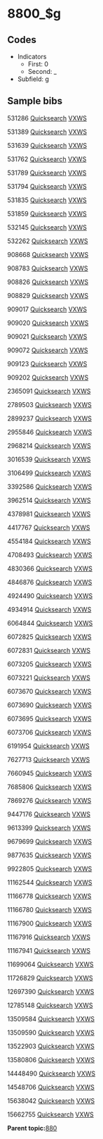 # 8800\_$g

## Codes

-   Indicators
    -   First: 0
    -   Second: \_
-   Subfield: g

## Sample bibs

531286 [Quicksearch](https://search.library.yale.edu/catalog/531286) [VXWS](http://prodorbis.library.yale.edu:7014/vxws/GetHoldingsService?bibId=531286)

531389 [Quicksearch](https://search.library.yale.edu/catalog/531389) [VXWS](http://prodorbis.library.yale.edu:7014/vxws/GetHoldingsService?bibId=531389)

531639 [Quicksearch](https://search.library.yale.edu/catalog/531639) [VXWS](http://prodorbis.library.yale.edu:7014/vxws/GetHoldingsService?bibId=531639)

531762 [Quicksearch](https://search.library.yale.edu/catalog/531762) [VXWS](http://prodorbis.library.yale.edu:7014/vxws/GetHoldingsService?bibId=531762)

531789 [Quicksearch](https://search.library.yale.edu/catalog/531789) [VXWS](http://prodorbis.library.yale.edu:7014/vxws/GetHoldingsService?bibId=531789)

531794 [Quicksearch](https://search.library.yale.edu/catalog/531794) [VXWS](http://prodorbis.library.yale.edu:7014/vxws/GetHoldingsService?bibId=531794)

531835 [Quicksearch](https://search.library.yale.edu/catalog/531835) [VXWS](http://prodorbis.library.yale.edu:7014/vxws/GetHoldingsService?bibId=531835)

531859 [Quicksearch](https://search.library.yale.edu/catalog/531859) [VXWS](http://prodorbis.library.yale.edu:7014/vxws/GetHoldingsService?bibId=531859)

532145 [Quicksearch](https://search.library.yale.edu/catalog/532145) [VXWS](http://prodorbis.library.yale.edu:7014/vxws/GetHoldingsService?bibId=532145)

532262 [Quicksearch](https://search.library.yale.edu/catalog/532262) [VXWS](http://prodorbis.library.yale.edu:7014/vxws/GetHoldingsService?bibId=532262)

908668 [Quicksearch](https://search.library.yale.edu/catalog/908668) [VXWS](http://prodorbis.library.yale.edu:7014/vxws/GetHoldingsService?bibId=908668)

908783 [Quicksearch](https://search.library.yale.edu/catalog/908783) [VXWS](http://prodorbis.library.yale.edu:7014/vxws/GetHoldingsService?bibId=908783)

908826 [Quicksearch](https://search.library.yale.edu/catalog/908826) [VXWS](http://prodorbis.library.yale.edu:7014/vxws/GetHoldingsService?bibId=908826)

908829 [Quicksearch](https://search.library.yale.edu/catalog/908829) [VXWS](http://prodorbis.library.yale.edu:7014/vxws/GetHoldingsService?bibId=908829)

909017 [Quicksearch](https://search.library.yale.edu/catalog/909017) [VXWS](http://prodorbis.library.yale.edu:7014/vxws/GetHoldingsService?bibId=909017)

909020 [Quicksearch](https://search.library.yale.edu/catalog/909020) [VXWS](http://prodorbis.library.yale.edu:7014/vxws/GetHoldingsService?bibId=909020)

909021 [Quicksearch](https://search.library.yale.edu/catalog/909021) [VXWS](http://prodorbis.library.yale.edu:7014/vxws/GetHoldingsService?bibId=909021)

909072 [Quicksearch](https://search.library.yale.edu/catalog/909072) [VXWS](http://prodorbis.library.yale.edu:7014/vxws/GetHoldingsService?bibId=909072)

909123 [Quicksearch](https://search.library.yale.edu/catalog/909123) [VXWS](http://prodorbis.library.yale.edu:7014/vxws/GetHoldingsService?bibId=909123)

909202 [Quicksearch](https://search.library.yale.edu/catalog/909202) [VXWS](http://prodorbis.library.yale.edu:7014/vxws/GetHoldingsService?bibId=909202)

2365091 [Quicksearch](https://search.library.yale.edu/catalog/2365091) [VXWS](http://prodorbis.library.yale.edu:7014/vxws/GetHoldingsService?bibId=2365091)

2789503 [Quicksearch](https://search.library.yale.edu/catalog/2789503) [VXWS](http://prodorbis.library.yale.edu:7014/vxws/GetHoldingsService?bibId=2789503)

2899237 [Quicksearch](https://search.library.yale.edu/catalog/2899237) [VXWS](http://prodorbis.library.yale.edu:7014/vxws/GetHoldingsService?bibId=2899237)

2955846 [Quicksearch](https://search.library.yale.edu/catalog/2955846) [VXWS](http://prodorbis.library.yale.edu:7014/vxws/GetHoldingsService?bibId=2955846)

2968214 [Quicksearch](https://search.library.yale.edu/catalog/2968214) [VXWS](http://prodorbis.library.yale.edu:7014/vxws/GetHoldingsService?bibId=2968214)

3016539 [Quicksearch](https://search.library.yale.edu/catalog/3016539) [VXWS](http://prodorbis.library.yale.edu:7014/vxws/GetHoldingsService?bibId=3016539)

3106499 [Quicksearch](https://search.library.yale.edu/catalog/3106499) [VXWS](http://prodorbis.library.yale.edu:7014/vxws/GetHoldingsService?bibId=3106499)

3392586 [Quicksearch](https://search.library.yale.edu/catalog/3392586) [VXWS](http://prodorbis.library.yale.edu:7014/vxws/GetHoldingsService?bibId=3392586)

3962514 [Quicksearch](https://search.library.yale.edu/catalog/3962514) [VXWS](http://prodorbis.library.yale.edu:7014/vxws/GetHoldingsService?bibId=3962514)

4378981 [Quicksearch](https://search.library.yale.edu/catalog/4378981) [VXWS](http://prodorbis.library.yale.edu:7014/vxws/GetHoldingsService?bibId=4378981)

4417767 [Quicksearch](https://search.library.yale.edu/catalog/4417767) [VXWS](http://prodorbis.library.yale.edu:7014/vxws/GetHoldingsService?bibId=4417767)

4554184 [Quicksearch](https://search.library.yale.edu/catalog/4554184) [VXWS](http://prodorbis.library.yale.edu:7014/vxws/GetHoldingsService?bibId=4554184)

4708493 [Quicksearch](https://search.library.yale.edu/catalog/4708493) [VXWS](http://prodorbis.library.yale.edu:7014/vxws/GetHoldingsService?bibId=4708493)

4830366 [Quicksearch](https://search.library.yale.edu/catalog/4830366) [VXWS](http://prodorbis.library.yale.edu:7014/vxws/GetHoldingsService?bibId=4830366)

4846876 [Quicksearch](https://search.library.yale.edu/catalog/4846876) [VXWS](http://prodorbis.library.yale.edu:7014/vxws/GetHoldingsService?bibId=4846876)

4924490 [Quicksearch](https://search.library.yale.edu/catalog/4924490) [VXWS](http://prodorbis.library.yale.edu:7014/vxws/GetHoldingsService?bibId=4924490)

4934914 [Quicksearch](https://search.library.yale.edu/catalog/4934914) [VXWS](http://prodorbis.library.yale.edu:7014/vxws/GetHoldingsService?bibId=4934914)

6064844 [Quicksearch](https://search.library.yale.edu/catalog/6064844) [VXWS](http://prodorbis.library.yale.edu:7014/vxws/GetHoldingsService?bibId=6064844)

6072825 [Quicksearch](https://search.library.yale.edu/catalog/6072825) [VXWS](http://prodorbis.library.yale.edu:7014/vxws/GetHoldingsService?bibId=6072825)

6072831 [Quicksearch](https://search.library.yale.edu/catalog/6072831) [VXWS](http://prodorbis.library.yale.edu:7014/vxws/GetHoldingsService?bibId=6072831)

6073205 [Quicksearch](https://search.library.yale.edu/catalog/6073205) [VXWS](http://prodorbis.library.yale.edu:7014/vxws/GetHoldingsService?bibId=6073205)

6073221 [Quicksearch](https://search.library.yale.edu/catalog/6073221) [VXWS](http://prodorbis.library.yale.edu:7014/vxws/GetHoldingsService?bibId=6073221)

6073670 [Quicksearch](https://search.library.yale.edu/catalog/6073670) [VXWS](http://prodorbis.library.yale.edu:7014/vxws/GetHoldingsService?bibId=6073670)

6073690 [Quicksearch](https://search.library.yale.edu/catalog/6073690) [VXWS](http://prodorbis.library.yale.edu:7014/vxws/GetHoldingsService?bibId=6073690)

6073695 [Quicksearch](https://search.library.yale.edu/catalog/6073695) [VXWS](http://prodorbis.library.yale.edu:7014/vxws/GetHoldingsService?bibId=6073695)

6073706 [Quicksearch](https://search.library.yale.edu/catalog/6073706) [VXWS](http://prodorbis.library.yale.edu:7014/vxws/GetHoldingsService?bibId=6073706)

6191954 [Quicksearch](https://search.library.yale.edu/catalog/6191954) [VXWS](http://prodorbis.library.yale.edu:7014/vxws/GetHoldingsService?bibId=6191954)

7627713 [Quicksearch](https://search.library.yale.edu/catalog/7627713) [VXWS](http://prodorbis.library.yale.edu:7014/vxws/GetHoldingsService?bibId=7627713)

7660945 [Quicksearch](https://search.library.yale.edu/catalog/7660945) [VXWS](http://prodorbis.library.yale.edu:7014/vxws/GetHoldingsService?bibId=7660945)

7685806 [Quicksearch](https://search.library.yale.edu/catalog/7685806) [VXWS](http://prodorbis.library.yale.edu:7014/vxws/GetHoldingsService?bibId=7685806)

7869276 [Quicksearch](https://search.library.yale.edu/catalog/7869276) [VXWS](http://prodorbis.library.yale.edu:7014/vxws/GetHoldingsService?bibId=7869276)

9447176 [Quicksearch](https://search.library.yale.edu/catalog/9447176) [VXWS](http://prodorbis.library.yale.edu:7014/vxws/GetHoldingsService?bibId=9447176)

9613399 [Quicksearch](https://search.library.yale.edu/catalog/9613399) [VXWS](http://prodorbis.library.yale.edu:7014/vxws/GetHoldingsService?bibId=9613399)

9679699 [Quicksearch](https://search.library.yale.edu/catalog/9679699) [VXWS](http://prodorbis.library.yale.edu:7014/vxws/GetHoldingsService?bibId=9679699)

9877635 [Quicksearch](https://search.library.yale.edu/catalog/9877635) [VXWS](http://prodorbis.library.yale.edu:7014/vxws/GetHoldingsService?bibId=9877635)

9922805 [Quicksearch](https://search.library.yale.edu/catalog/9922805) [VXWS](http://prodorbis.library.yale.edu:7014/vxws/GetHoldingsService?bibId=9922805)

11162544 [Quicksearch](https://search.library.yale.edu/catalog/11162544) [VXWS](http://prodorbis.library.yale.edu:7014/vxws/GetHoldingsService?bibId=11162544)

11166778 [Quicksearch](https://search.library.yale.edu/catalog/11166778) [VXWS](http://prodorbis.library.yale.edu:7014/vxws/GetHoldingsService?bibId=11166778)

11166780 [Quicksearch](https://search.library.yale.edu/catalog/11166780) [VXWS](http://prodorbis.library.yale.edu:7014/vxws/GetHoldingsService?bibId=11166780)

11167900 [Quicksearch](https://search.library.yale.edu/catalog/11167900) [VXWS](http://prodorbis.library.yale.edu:7014/vxws/GetHoldingsService?bibId=11167900)

11167916 [Quicksearch](https://search.library.yale.edu/catalog/11167916) [VXWS](http://prodorbis.library.yale.edu:7014/vxws/GetHoldingsService?bibId=11167916)

11167941 [Quicksearch](https://search.library.yale.edu/catalog/11167941) [VXWS](http://prodorbis.library.yale.edu:7014/vxws/GetHoldingsService?bibId=11167941)

11699064 [Quicksearch](https://search.library.yale.edu/catalog/11699064) [VXWS](http://prodorbis.library.yale.edu:7014/vxws/GetHoldingsService?bibId=11699064)

11726829 [Quicksearch](https://search.library.yale.edu/catalog/11726829) [VXWS](http://prodorbis.library.yale.edu:7014/vxws/GetHoldingsService?bibId=11726829)

12697390 [Quicksearch](https://search.library.yale.edu/catalog/12697390) [VXWS](http://prodorbis.library.yale.edu:7014/vxws/GetHoldingsService?bibId=12697390)

12785148 [Quicksearch](https://search.library.yale.edu/catalog/12785148) [VXWS](http://prodorbis.library.yale.edu:7014/vxws/GetHoldingsService?bibId=12785148)

13509584 [Quicksearch](https://search.library.yale.edu/catalog/13509584) [VXWS](http://prodorbis.library.yale.edu:7014/vxws/GetHoldingsService?bibId=13509584)

13509590 [Quicksearch](https://search.library.yale.edu/catalog/13509590) [VXWS](http://prodorbis.library.yale.edu:7014/vxws/GetHoldingsService?bibId=13509590)

13522903 [Quicksearch](https://search.library.yale.edu/catalog/13522903) [VXWS](http://prodorbis.library.yale.edu:7014/vxws/GetHoldingsService?bibId=13522903)

13580806 [Quicksearch](https://search.library.yale.edu/catalog/13580806) [VXWS](http://prodorbis.library.yale.edu:7014/vxws/GetHoldingsService?bibId=13580806)

14448490 [Quicksearch](https://search.library.yale.edu/catalog/14448490) [VXWS](http://prodorbis.library.yale.edu:7014/vxws/GetHoldingsService?bibId=14448490)

14548706 [Quicksearch](https://search.library.yale.edu/catalog/14548706) [VXWS](http://prodorbis.library.yale.edu:7014/vxws/GetHoldingsService?bibId=14548706)

15638042 [Quicksearch](https://search.library.yale.edu/catalog/15638042) [VXWS](http://prodorbis.library.yale.edu:7014/vxws/GetHoldingsService?bibId=15638042)

15662755 [Quicksearch](https://search.library.yale.edu/catalog/15662755) [VXWS](http://prodorbis.library.yale.edu:7014/vxws/GetHoldingsService?bibId=15662755)

**Parent topic:**[880](../../tags/880/880.md)

